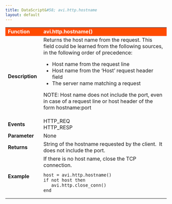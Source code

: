 ```yaml
---
title: DataScript&#58; avi.http.hostname
layout: default
---
```

<table class="table table-hover"> 
 <tbody> 
  <tr bgcolor="ff4b00"> 
   <td width="100"> <font size="3" color="white"><strong>Function</strong></font> </td> 
   <td width="600"><font color="white"><b>avi.http.hostname()</b></font></td> 
  </tr> 
  <tr> 
   <td width="100"> <font size="3"><strong>Description</strong></font> </td> 
   <td width="600">Returns the host name from the request. This field could be learned from the following sources, in the following order of precedence:<p></p> 
    <ul> 
     <li>Host name from the request line</li> 
     <li>Host name from the ‘Host’ request header field</li> 
     <li>The server name matching a request</li> 
    </ul> <p>NOTE: Host name does not include the port, even in case of a request line or host header of the form hostname:port</p></td> 
  </tr> 
  <tr> 
   <td width="100"> <font size="3"><strong>Events</strong></font> </td> 
   <td width="600">HTTP_REQ<br> HTTP_RESP</td> 
  </tr> 
  <tr> 
   <td width="100"> <font size="3"><strong>Parameter</strong></font> </td> 
   <td width="600">None</td> 
  </tr> 
  <tr> 
   <td width="100"> <font size="3"><strong>Returns</strong></font> </td> 
   <td width="600">String of the hostname requested by the client.&nbsp; It does not include the port.</td> 
  </tr> 
  <tr> 
   <td width="100"> <font size="3"><strong>Example</strong></font> </td> 
   <td width="600">If there is no host name, close the TCP connection.<br> 
    <!-- Crayon Syntax Highlighter v2.7.1 --> <pre><code class="language-lua">host = avi.http.hostname()
if not host then
   avi.http.close_conn()
end</code></pre> 
    <!-- [Format Time: 0.0014 seconds] --> </td> 
  </tr> 
 </tbody> 
</table>